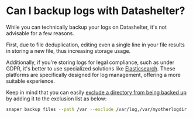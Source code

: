 # Can I backup logs with Datashelter?

While you can technically backup your logs on Datashelter, it's not advisable for a few reasons.

First, due to file deduplication, editing even a single line in your file results in storing a new file, thus increasing storage usage.

Additionally, if you're storing logs for legal compliance, such as under GDPR, it's better to use specialized solutions like [Elasticsearch](https://www.elastic.co/fr/elasticsearch/). These platforms are specifically designed for log management, offering a more suitable experience.

Keep in mind that you can easily [exclude a directory from being backed up](/cli/usage/backup/) by adding it to the exclusion list as below:
```bash
snaper backup files --path /var --exclude /var/log,/var/myotherlogdir
```
